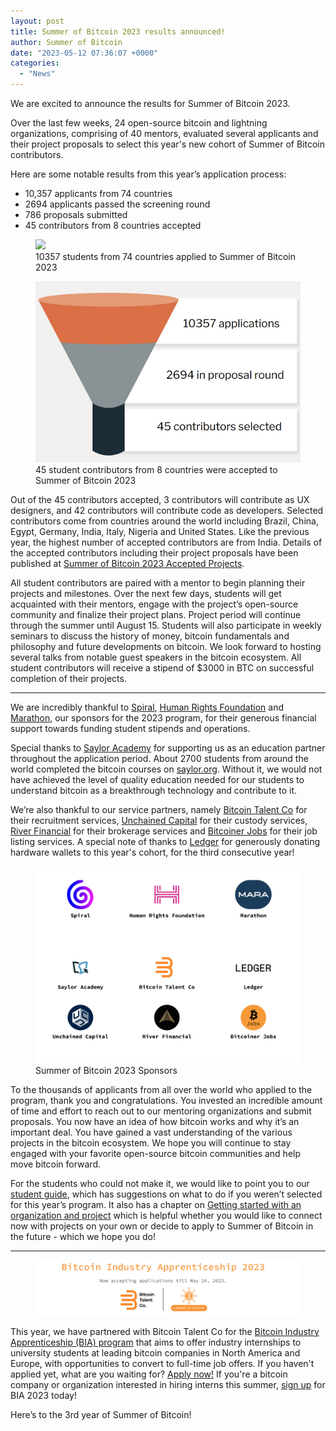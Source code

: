 ```yaml
---
layout: post
title: Summer of Bitcoin 2023 results announced!
author: Summer of Bitcoin
date: "2023-05-12 07:36:07 +0000"
categories:
  - "News"
---
```


We are excited to announce the results for Summer of Bitcoin 2023.

Over the last few weeks, 24 open-source bitcoin and lightning organizations, comprising of 40 mentors, evaluated several applicants and their project proposals to select this year's new cohort of Summer of Bitcoin contributors.

Here are some notable results from this year’s application process:

* 10,357 applicants from 74 countries
* 2694 applicants passed the screening round
* 786 proposals submitted
* 45 contributors from 8 countries accepted

<figure>
<img src="https://lh5.googleusercontent.com/eZxcYYRw8HGVum_j-Az89wlXLK1EV0UVaepoq-iJURbgl2nO6JaBhE1w-ZA_Jq7WIQ-On5_J2Mfs1cw5hlXTWrPNfRBPHX3--LEgdM8HBMnIAohzGVnkoAjsUB8Q7LI7cTZ4dUsTieUq6lM=s2048"/>
<figcaption>10357 students from 74 countries applied to Summer of Bitcoin 2023</figcaption>
</figure>

<figure>
<img src="../assets/images/blog_content/image-2.png"/>
<figcaption>45 student contributors from 8 countries were accepted to Summer of Bitcoin 2023</figcaption>
</figure>

Out of the 45 contributors accepted, 3 contributors will contribute as UX designers, and 42 contributors will contribute code as developers. Selected contributors come from countries around the world including Brazil, China, Egypt, Germany, India, Italy, Nigeria and United States. Like the previous year, the highest number of accepted contributors are from India. Details of the accepted contributors including their project proposals have been published at [Summer of Bitcoin 2023 Accepted Projects](https://www.summerofbitcoin.org/2023-accepted-projects?ref=blog.summerofbitcoin.org).

All student contributors are paired with a mentor to begin planning their projects and milestones. Over the next few days, students will get acquainted with their mentors, engage with the project’s open-source community and finalize their project plans. Project period will continue through the summer until August 15. Students will also participate in weekly seminars to discuss the history of money, bitcoin fundamentals and philosophy and future developments on bitcoin. We look forward to hosting several talks from notable guest speakers in the bitcoin ecosystem. All student contributors will receive a stipend of $3000 in BTC on successful completion of their projects.

---

We are incredibly thankful to [Spiral](https://spiral.xyz/?ref=blog.summerofbitcoin.org), [Human Rights Foundation](hrf.org) and [Marathon](https://marathondh.com/?ref=blog.summerofbitcoin.org), our sponsors for the 2023 program, for their generous financial support towards funding student stipends and operations.

Special thanks to [Saylor Academy](https://www.saylor.org/2023/02/saylor-academy-summer-of-bitcoin-partner-to-encourage-students-into-open-source-careers/?ref=blog.summerofbitcoin.org) for supporting us as an education partner throughout the application period. About 2700 students from around the world completed the bitcoin courses on [saylor.org](https://saylor.org/?ref=blog.summerofbitcoin.org). Without it, we would not have achieved the level of quality education needed for our students to understand bitcoin as a breakthrough technology and contribute to it.

We’re also thankful to our service partners, namely [Bitcoin Talent Co](https://www.bitcointalent.co/?ref=blog.summerofbitcoin.org) for their recruitment services, [Unchained Capital](https://www.unchained.com/?ref=blog.summerofbitcoin.org) for their custody services, [River Financial](https://river.com/?ref=blog.summerofbitcoin.org) for their brokerage services and [Bitcoiner Jobs](https://bitcoinerjobs.com/?ref=blog.summerofbitcoin.org) for their job listing services. A special note of thanks to [Ledger](https://www.ledger.com/?ref=blog.summerofbitcoin.org) for generously donating hardware wallets to this year's cohort, for the third consecutive year!

<figure>
<img src="../assets/images/blog_content/sponsors.png"/>
<figcaption>Summer of Bitcoin 2023 Sponsors</figcaption>
</figure>

To the thousands of applicants from all over the world who applied to the program, thank you and congratulations. You invested an incredible amount of time and effort to reach out to our mentoring organizations and submit proposals. You now have an idea of how bitcoin works and why it’s an important deal. You have gained a vast understanding of the various projects in the bitcoin ecosystem. We hope you will continue to stay engaged with your favorite open-source bitcoin communities and help move bitcoin forward.

For the students who could not make it, we would like to point you to our [student guide](https://guide.summerofbitcoin.org/being-turned-down?ref=blog.summerofbitcoin.org), which has suggestions on what to do if you weren’t selected for this year’s program. It also has a chapter on [Getting started with an organization and project](https://guide.summerofbitcoin.org/the-proposal-round/getting-started-with-an-organization-and-project?ref=blog.summerofbitcoin.org) which is helpful whether you would like to connect now with projects on your own or decide to apply to Summer of Bitcoin in the future - which we hope you do!

---

<figure>
<img src="../assets/images/blog_content/bia23.png"/>
</figure>

This year, we have partnered with Bitcoin Talent Co for the [Bitcoin Industry Apprenticeship (BIA) program](https://www.bitcointalent.co/bitcoin-industry-apprenticeship-program?ref=blog.summerofbitcoin.org) that aims to offer industry internships to university students at leading bitcoin companies in North America and Europe, with opportunities to convert to full-time job offers. If you haven't applied yet, what are you waiting for? [Apply now!](https://www.bitcointalent.co/bitcoin-student-intern-application-2023?ref=blog.summerofbitcoin.org) If you're a bitcoin company or organization interested in hiring interns this summer, [sign up](https://www.bitcointalent.co/bitcoin-industry-apprenticeship-program?ref=blog.summerofbitcoin.org) for BIA 2023 today!

Here’s to the 3rd year of Summer of Bitcoin!
